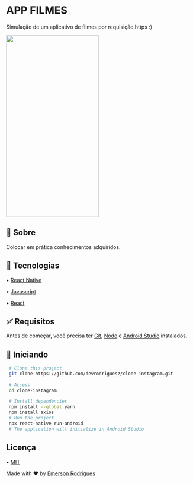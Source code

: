 # APP FILMES

Simulação de um aplicativo de filmes por requisição https :)

<img src= "https://user-images.githubusercontent.com/110337546/186043196-771293fc-c8ad-4ae8-a249-a7aeef1fe2aa.gif" width="250" height="490">

## 🎯 Sobre
Colocar em prática conhecimentos adquiridos.

## 🚀 Tecnologias
• [React Native](https://reactnative.dev)

• [Javascript](https://www.javascript.com)

• [React](https://pt-br.reactjs.org)

## ✅ Requisitos

Antes de começar, você precisa ter [Git](https://git-scm.com), [Node](https://nodejs.org/en/) e [Android Studio](https://developer.android.com/studio) instalados.

## 🏁 Iniciando

```bash 
 # Clone this project
 git clone https://github.com/devrodriguesz/clone-instagram.git
  
 # Access
 cd clone-instagram
  
 # Install dependencies
 npm install --global yarn
 npm install axios
 # Run the project
 npx react-native run-android
 # The application will initialize in Android Studio
``` 

## Licença

• [MIT](https://choosealicense.com/licenses/mit/)

Made with ❤️ by [Emerson Rodrigues](https://github.com/devrodriguesz/)
